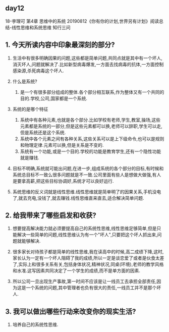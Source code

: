 ## day12

18-李理可
第4章 思维中的系统 
20190812《你有你的计划,世界另有计划》阅读总结-线性思维和系统思维
知行三问

## 1. 今天所读内容中印象最深刻的部分?

1. 生活中有很多明确因果的问题,这些都是简单问题,共同点就是其中有一个坏人,消灭坏人,问题就解决了.比如新型病毒爆发,一方面去找病毒的抗体,一方面控制感染源,杀死病毒这个坏人.

2. 什么是系统?
	1. 是一个有很多部分组成的整体.各个部分相互联系,作为整体又有一个共同的目的.学校,公司,国家都是一个系统.

3. 系统的是哪个特征
	1. 系统中有各种元素,也就是各个部分.比如学校有老师,学生,教室,操场,这些元素都是系统的一部分,但是这些元素都可以换,老师可以辞职,学生可以走,但是系统还是这个系统.
	2. 系统中各个元素之间有各种关系,这些关系可以是上下级命令,也可以是规则和物理定律.元素可以换,但是关系是不变的.
	3. 系统有一个功能,或是一个目的.学校的功能是教育学生,还有一个隐性功能就是赚钱.

4. 目标不明确,系统就可能出问题,在进一步,组成系统的各个部分的目标,有时候和系统总目标不一致么很多问题就是不一致.公司里面有些人是想做大做强,有人是要拿高薪,把这些目标协调好,系统才可以良好运行.

5. 系统思维的反义词就是线性思维.线性思维就是简单明了的因果关系,手机没电了,就去充电,没钱了,就去赚钱.线性思维直来直去,适合解决简单问题.

## 2. 给我带来了哪些启发和收获?

1. 想要提高解决能力就必须要提高自己的系统性思维,线性思维足够简单,但是只能解决一些简单的问题,线性思维认为有一个"坏人",只要把这个坏人抓出来,问题就能够解决.

2. 很多家长对待孩子都是简单的线性思维,我在读高中的时候,高二成绩下降,这时,家长认为一定有一个坏人阻碍了我的成绩,所以一定是谈恋爱了或者是伙食太差了,实际上和很多关系有关,包括身体状况,精神状况,同桌(环境),老师的教学风格和水准.这写因素共同决定了一个学生的成绩,而不是单方面的因素.

3. 所以公司一旦出现生产事故,第一时间不应该是让一线员工去承担全部责任,因为这是一个系统的问题,其中管理者也负有很大的责任,一线员工并不是那个坏人.

## 3. 我可以做出哪些行动来改变你的现实生活?

1. 培养自己的系统性思维.